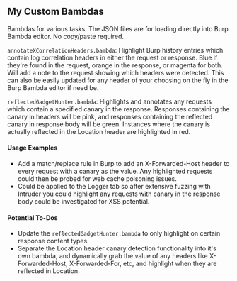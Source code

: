 ## My Custom Bambdas

Bambdas for various tasks. The JSON files are for loading directly into Burp Bambda editor. No copy/paste required. 

`annotateXCorrelationHeaders.bambda`: Highlight Burp history entries which contain log correlation headers in either the request or response. Blue if they're found in the request, orange in the response, or magenta for both. Will add a note to the request showing which headers were detected. This can also be easily updated for any header of your choosing on the fly in the Burp Bambda editor if need be.

`reflectedGadgetHunter.bambda`: Highlights and annotates any requests which contain a specified canary in the response. Responses containing the canary in headers will be pink, and responses containing the reflected canary in response body will be green. Instances where the canary is actually reflected in the Location header are highlighted in red.

#### Usage Examples
- Add a match/replace rule in Burp to add an X-Forwarded-Host header to every request with a canary as the value. Any highlighted requests could then be probed for web cache poisoning issues.
- Could be applied to the Logger tab so after extensive fuzzing with Intruder you could highlight any requests with canary in the response body could be investigated for XSS potential.

#### Potential To-Dos
- Update the `reflectedGadgetHunter.bambda` to only highlight on certain response content types.
- Separate the Location header canary detection functionality into it's own bambda, and dynamically grab the value of any headers like X-Forwarded-Host, X-Forwarded-For, etc, and highlight when they are reflected in Location.
